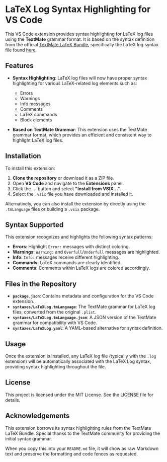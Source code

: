 # LaTeX Log Syntax Highlighting for VS Code

This VS Code extension provides syntax highlighting for LaTeX log files using the **TextMate** grammar format. It is based on the syntax definition from the official [TextMate LaTeX Bundle](https://github.com/textmate/latex.tmbundle), specifically the LaTeX log syntax file found [here](https://raw.githubusercontent.com/textmate/latex.tmbundle/refs/heads/master/Syntaxes/LaTeX%20Log.plist).

## Features

- **Syntax Highlighting**: LaTeX log files will now have proper syntax highlighting for various LaTeX-related log elements such as:
  - Errors
  - Warnings
  - Info messages
  - Comments
  - LaTeX commands
  - Block elements
  
- **Based on TextMate Grammar**: This extension uses the TextMate grammar format, which provides an efficient and consistent way to highlight LaTeX log files.

## Installation

To install this extension:

1. **Clone the repository** or download it as a ZIP file.
2. Open **VS Code** and navigate to the **Extensions** panel.
3. Click the **...** button and select **"Install from VSIX..."**.
4. Select the `.vsix` file you have downloaded and installed it.

Alternatively, you can also install the extension by directly using the `.tmLanguage` files or building a `.vsix` package.

## Syntax Supported

This extension recognizes and highlights the following syntax patterns:

- **Errors**: Highlight `Error:` messages with distinct coloring.
- **Warnings**: `Warning:` and `Overfull`/`Underfull` messages are highlighted.
- **Info**: `Info:` messages receive different highlighting.
- **Commands**: LaTeX commands are clearly identified.
- **Comments**: Comments within LaTeX logs are colored accordingly.

## Files in the Repository

- **`package.json`**: Contains metadata and configuration for the VS Code extension.
- **`syntaxes/LaTeXLog.tmLanguage`**: The TextMate grammar for LaTeX log files, converted from the original `.plist`.
- **`syntaxes/LaTeXLog.tmLanguage.json`**: A JSON version of the TextMate grammar for compatibility with VS Code.
- **`syntaxes/LaTeXLog.yaml`**: A YAML-based alternative for syntax definition.

## Usage

Once the extension is installed, any LaTeX log file (typically with the `.log` extension) will be automatically associated with the LaTeX Log syntax, providing syntax highlighting throughout the file.

## License

This project is licensed under the MIT License. See the LICENSE file for details.

## Acknowledgements

This extension borrows its syntax highlighting rules from the TextMate LaTeX Bundle. Special thanks to the TextMate community for providing the initial syntax grammar.

When you copy this into your `README.md` file, it will show as raw Markdown text and preserve the formatting and code fences as requested.

